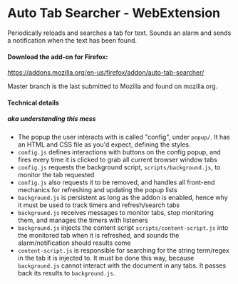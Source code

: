 # Auto Tab Searcher - WebExtension 
Periodically reloads and searches a tab for text. Sounds an alarm and sends a notification when the text has been found.

#### Download the add-on for Firefox:
https://addons.mozilla.org/en-us/firefox/addon/auto-tab-searcher/

Master branch is the last submitted to Mozilla and found on mozilla.org.

#### Technical details

##### aka understanding this mess
- The popup the user interacts with is called "config", under `popup/`. It has an HTML and CSS file as you'd expect, defining the styles.
- `config.js` defines interactions with buttons on the config popup, and fires every time it is clicked to grab all current browser window tabs
- `config.js` requests the background script, `scripts/background.js`, to monitor the tab requested
- `config.js` also requests it to be removed, and handles all front-end mechanics for refreshing and updating the popup lists
- `background.js` is persistent as long as the addon is enabled, hence why it must be used to track timers and refresh/search tabs
- `background.js` receives messages to monitor tabs, stop monitoring them, and manages the timers with listeners
- `background.js` injects the content script `scripts/content-script.js` into the monitored tab when it is refreshed, and sounds the alarm/notification should results come
- `content-script.js` is responsible for searching for the string term/regex in the tab it is injected to. It must be done this way, because `background.js` cannot interact with the document in any tabs. It passes back its results to `background.js`.